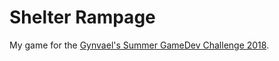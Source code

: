 # Shelter Rampage

My game for the [Gynvael's Summer GameDev Challenge 2018](https://gynvael.coldwind.pl/?id=686).
